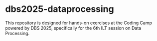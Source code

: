 # dbs2025-dataprocessing
This repository is designed for hands-on exercises at the Coding Camp powered by DBS 2025, specifically for the 6th ILT session on Data Processing.
